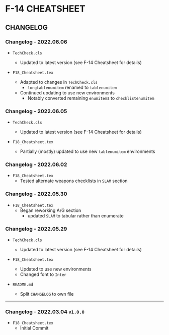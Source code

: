 # F-14 CHEATSHEET

## CHANGELOG

### Changelog - 2022.06.06

- `TechCheck.cls`
  - Updated to latest version (see F-14 Cheatsheet for details)

- `F18_Cheatsheet.tex`
  - Adapted to changes in `TechCheck.cls`
    - `longtablenumitem` renamed to `tablenumitem`
  - Continued updating to use new environments
    - Notably converted remaining `enumitem`s to `checklistenumitem`

### Changelog - 2022.06.05

- `TechCheck.cls`
  - Updated to latest version (see F-14 Cheatsheet for details)

- `F18_Cheatsheet.tex`
  - Partially (mostly) updated to use new `tablenumitem` environments

### Changelog - 2022.06.02

- `F18_Cheatsheet.tex`
  - Tested alternate weapons checklists in `SLAM` section

### Changelog - 2022.05.30

- `F18_Cheatsheet.tex`
  - Began reworking A/G section
    - updated `SLAM` to tabular rather than enumerate

### Changelog - 2022.05.29

- `TechCheck.cls`
  - Updated to latest version (see F-14 Cheatsheet for details)
  
- `F18_Cheatsheet.tex`
  - Updated to use new environments
  - Changed font to `Inter`

- `README.md`
  - Split `CHANGELOG` to own file

***

### Changelog - 2022.03.04 `v1.0.0`

- `F18_Cheatsheet.tex`
  - Initial Commit
  